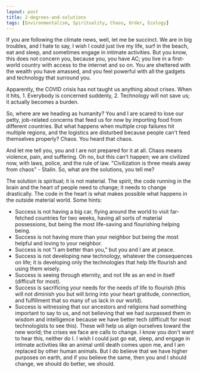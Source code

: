 ```yaml
---
layout: post
title: 2-degrees-and-solutions
tags: [Environmentalism, Spirituality, Chaos, Order, Ecology]
---
```


If you are following the climate news, well, let me be succinct. We are in big troubles, and I hate to say, I wish I could just live my life, surf in the beach, eat and sleep, and sometimes engage in intimate activities. But you know, this does not concern you, because you, you have AC; you live in a first-world country with access to the internet and so on. You are sheltered with the wealth you have amassed, and you feel powerful with all the gadgets and technology that surround you.

Apparently, the COVID crisis has not taught us anything about crises. When it hits, 1. Everybody is concerned suddenly, 2. Technology will not save us; it actually becomes a burden.

So, where are we heading as humanity? You and I are scared to lose our petty, job-related concerns that feed us for now by importing food from different countries. But what happens when multiple crop failures hit multiple regions, and the logistics are disturbed because people can't feed themselves properly? Chaos. You heard that chaos.

And let me tell you, you and I are not prepared for it at all. Chaos means violence, pain, and suffering. Oh no, but this can't happen; we are civilized now, with laws, police, and the rule of law. "Civilization is three meals away from chaos" - Stalin. So, what are the solutions, you tell me?

The solution is spiritual; it is not material. The spirit, the code running in the brain and the heart of people need to change; it needs to change drastically. The code in the heart is what makes possible what happens in the outside material world. Some hints:

- Success is not having a big car, flying around the world to visit far-fetched countries for two weeks, having all sorts of material possessions, but being the most life-saving and flourishing helping being.
- Success is not having more than your neighbor but being the most helpful and loving to your neighbor.
- Success is not "I am better than you," but you and I are at peace.
- Success is not developing new technology, whatever the consequences on life; it is developing only the technologies that help life flourish and using them wisely.
- Success is seeing through eternity, and not life as an end in itself (difficult for most).
- Success is sacrificing your needs for the needs of life to flourish (this will not diminish you but will bring into your heart gratitude, connection, and fulfillment that so many of us lack in our world).
- Success is witnessing that our ancestors and religions had something important to say to us, and not believing that we had surpassed them in wisdom and intelligence because we have better tech (difficult for most technologists to see this).
These will help us align ourselves toward the new world; the crises we face are calls to change. I know you don't want to hear this, neither do I. I wish I could just go eat, sleep, and engage in intimate activities like an animal until death comes upon me, and I am replaced by other human animals. But I do believe that we have higher purposes on earth, and if you believe the same, then you and I should change, we should do better, we should.
